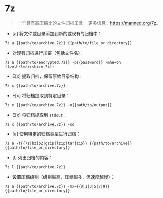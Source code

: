 # 7z

> 一个具有高压缩比的文件归档工具。
> 更多信息：<https://manned.org/7z>。

- [a] 将文件或目录添加到新的或现有的归档中：

`7z a {{path/to/archive.7z}} {{path/to/file_or_directory}}`

- 对现有归档进行加密（包括文件名）：

`7z a {{path/to/encrypted.7z}} -p{{password}} -mhe=on {{path/to/archive.7z}}`

- E[x] 提取归档，保留原始目录结构：

`7z x {{path/to/archive.7z}}`

- E[x] 将归档提取到特定目录：

`7z x {{path/to/archive.7z}} -o{{path/to/output}}`

- E[x] 将归档提取到 `stdout`：

`7z x {{path/to/archive.7z}} -so`

- [a] 使用特定的归档类型进行归档：

`7z a -t{{7z|bzip2|gzip|lzip|tar|zip}} {{path/to/archive}} {{path/to/file_or_directory}}`

- [l] 列出归档的内容：

`7z l {{path/to/archive.7z}}`

- 设置压缩级别（级别越高，压缩越多，但速度越慢）：

`7z a {{path/to/archive.7z}} -mx={{0|1|3|5|7|9}} {{path/to/file_or_directory}}`